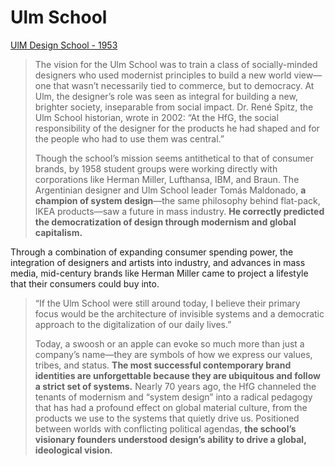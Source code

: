 # Ulm School

[UlM Design School - 1953](https://www.artsy.net/article/artsy-editorial-bauhaus-lesser-known-ulm-school-seismic-impact-design)

> The vision for the Ulm School was to train a class of socially-minded designers who used modernist principles to build a new world view—one that wasn’t necessarily tied to commerce, but to democracy. At Ulm, the designer’s role was seen as integral for building a new, brighter society, inseparable from social impact. Dr. René Spitz, the Ulm School historian, wrote in 2002: “At the HfG, the social responsibility of the designer for the products he had shaped and for the people who had to use them was central.”
>
> Though the school’s mission seems antithetical to that of consumer brands, by 1958 student groups were working directly with corporations like Herman Miller, Lufthansa, IBM, and Braun. The Argentinian designer and Ulm School leader Tomás Maldonado, **a champion of system design**—the same philosophy behind flat-pack, IKEA products—saw a future in mass industry. **He correctly predicted the democratization of design through modernism and global capitalism.**

Through a combination of expanding consumer spending power, the integration of designers and artists into industry, and advances in mass media, mid-century brands like Herman Miller came to project a lifestyle that their consumers could buy into.

> “If the Ulm School were still around today, I believe their primary focus would be the architecture of invisible systems and a democratic approach to the digitalization of our daily lives.”
>
> Today, a swoosh or an apple can evoke so much more than just a company’s name—they are symbols of how we express our values, tribes, and status. **The most successful contemporary brand identities are unforgettable because they are ubiquitous and follow a strict set of systems.** Nearly 70 years ago, the HfG channeled the tenants of modernism and “system design” into a radical pedagogy that has had a profound effect on global material culture, from the products we use to the systems that quietly drive us. Positioned between worlds with conflicting political agendas, **the school’s visionary founders understood design’s ability to drive a global, ideological vision.**
